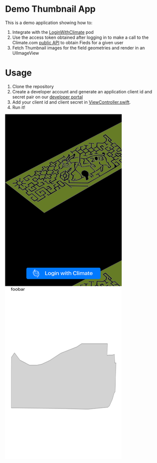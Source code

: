# Demo Thumbnail App

This is a demo application showing how to:

1. Integrate with the [LoginWithClimate](https://github.com/TheClimateCorporation/LoginWithClimate) pod
2. Use the access token obtained after logging in to make a call to the Climate.com [public API](https://climate.com/static/dev-portal/index.html) to obtain Fieds for a given user
3. Fetch Thumbnail images for the field geometries and render in an UIImageView

# Usage

1. Clone the repository
2. Create a developer account and generate an application client id and secret pair on our [developer portal](https://climate.com/static/dev-portal/index.html)
3. Add your client id and client secret in [ViewController.swift](https://github.com/TheClimateCorporation/DemoThumbnails/blob/master/iCanHazThumbnail/ViewController.swift#L18).
4. Run it!

<img src="https://github.com/TheClimateCorporation/DemoThumbnails/blob/master/screenshot1.png" width="380" height="560">
<img src="https://github.com/TheClimateCorporation/DemoThumbnails/blob/master/screenshot2.png" width="380" height="560">
